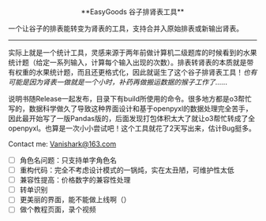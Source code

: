 
<center>**EasyGoods 谷子排肾表工具**</center>

一个让谷子的排表能转变为肾表的工具，支持合并入原始排表或新输出肾表。

---

实际上就是一个统计工具，灵感来源于两年前做计算机二级题库的时候看到的水果统计题（给定一系列输入，计算每个输入出现的次数）。排表转肾表的本质就是带有权重的水果统计题，而且还更格式化，因此就诞生了这个谷子排肾表工具！*也有可能是因为肾表一做就是一个小时，补药再做搬运数据的猴子工作了......*

说明书随Release一起发布，目录下有build所使用的命令。很多地方都是o3帮忙写的，数据科学做久了导致这种界面设计和基于openpyxl的数据处理完全苦手，因此最开始写了一版Pandas版的，后面发现打包体积太大了就让o3帮忙转成了全openpyxl。也算是一次小小尝试吧！这个工具就花了2天写出来，估计Bug挺多。

Contact me: Vanishark@163.com

* [ ] 角色名问题：只支持单字角色名
* [ ] 重构代码：完全不考虑设计模式的一锅炖，实在太丑陋，可维护性太低
* [ ] 兼容性提高：价格数字的兼容性处理
* [ ] 转单识别
* [ ] 更美丽的界面，能不能做上线啊（）
* [ ] 做个教程页面，录个视频
